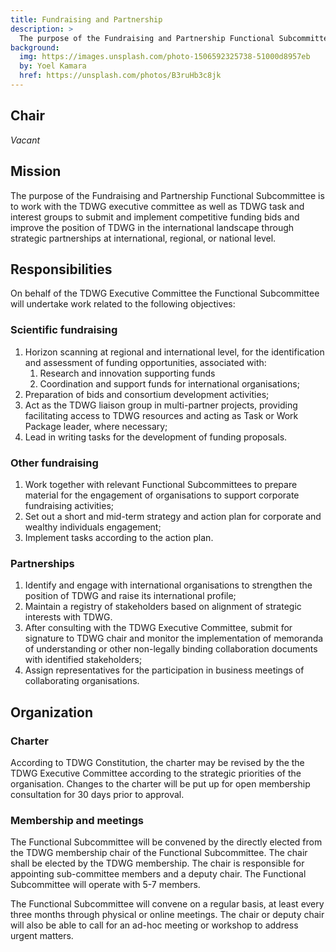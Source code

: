```yaml
---
title: Fundraising and Partnership
description: >
  The purpose of the Fundraising and Partnership Functional Subcommittee is to work together with the TDWG executive committee as well as TDWG task and interest groups to submit and implement competitive funding bids and improve the position of TDWG in the international landscape through strategic partnerships at international, regional, or national level.
background:
  img: https://images.unsplash.com/photo-1506592325738-51000d8957eb
  by: Yoel Kamara
  href: https://unsplash.com/photos/B3ruHb3c8jk
---
```


## Chair

_Vacant_

## Mission

The purpose of the Fundraising and Partnership Functional Subcommittee is to work with the TDWG executive committee as well as TDWG task and interest groups to submit and implement competitive funding bids and improve the position of TDWG in the international landscape through strategic partnerships at international, regional, or national level.

## Responsibilities

On behalf of the TDWG Executive Committee the Functional Subcommittee will undertake work related to the following objectives:

### Scientific fundraising 

1. Horizon scanning at regional and international level, for the identification and assessment of funding opportunities, associated with:
    1. Research and innovation supporting funds
    1. Coordination and support funds for international organisations;
1. Preparation of bids and consortium development activities;
1. Act as the TDWG liaison group in multi-partner projects, providing facilitating access to TDWG resources and acting as Task or Work Package leader, where necessary;
1. Lead in writing tasks for the development of funding proposals.

### Other fundraising

1. Work together with relevant Functional Subcommittees to prepare material for the engagement of organisations to support corporate fundraising activities;
1. Set out a short and mid-term strategy and action plan for corporate and wealthy individuals engagement;
1. Implement tasks according to the action plan.

### Partnerships

1. Identify and engage with international organisations to strengthen the position of TDWG and raise its international profile;
1. Maintain a registry of stakeholders based on alignment of strategic interests with TDWG.
1. After consulting with the TDWG Executive Committee, submit for signature to TDWG chair and monitor the implementation of memoranda of understanding or other non-legally binding collaboration documents with identified stakeholders;
1. Assign representatives for the participation in business meetings of collaborating organisations.

## Organization 

### Charter 

According to TDWG Constitution, the charter may be revised by the the TDWG Executive Committee according to the strategic priorities of the organisation. Changes to the charter will be put up for open membership consultation for 30 days prior to approval.

### Membership and meetings

The Functional Subcommittee will be convened by the directly elected from the TDWG membership chair of the Functional Subcommittee. The chair shall be elected by the TDWG membership. The chair is responsible for appointing sub-committee members and a deputy chair. The Functional Subcommittee will operate with 5-7 members. 

The Functional Subcommittee will convene on a regular basis, at least every three months through physical or online meetings. The chair or deputy chair will also be able to call for an ad-hoc meeting or workshop to address urgent matters.
